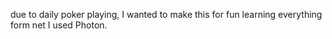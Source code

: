due to daily poker playing, I wanted to make this for fun
learning everything form net I used Photon.
